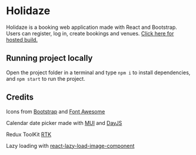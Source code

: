 # Holidaze

Holidaze is a booking web application made with React and Bootstrap. Users can register, log in, create bookings and venues. [Click here for hosted build.](https://holidaze-98.netlify.app/?page=1)

## Running project locally

Open the project folder in a terminal and type `npm i` to install dependencies, and `npm start` to run the project.

## Credits

Icons from [Bootstrap](https://icons.getbootstrap.com) and [Font Awesome](https://fontawesome.com)

Calendar date picker made with [MUI](https://mui.com/) and [DayJS](https://day.js.org/)

Redux ToolKit [RTK](https://redux-toolkit.js.org/)

Lazy loading with [react-lazy-load-image-component](https://www.npmjs.com/package/react-lazy-load-image-component)
